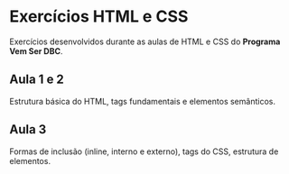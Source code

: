 # Exercícios HTML e CSS

Exercícios desenvolvidos durante as aulas de HTML e CSS do **Programa Vem Ser DBC**.

## Aula 1 e 2

Estrutura básica do HTML, tags fundamentais e elementos semânticos.

## Aula 3

Formas de inclusão (inline, interno e externo), tags do CSS, estrutura de elementos.